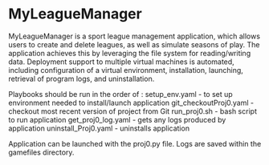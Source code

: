 # MyLeagueManager

MyLeagueManager is a sport league management application, which allows users to create and delete leagues, as well as simulate seasons of play. 
The application achieves this by leveraging the file system for reading/writing data. Deployment support to multiple virtual machines is automated, 
including configuration of a virtual environment, installation, launching, retrieval of program logs, and uninstallation.

Playbooks should be run in the order of :
  setup_env.yaml - to set up environment needed to install/launch application
  git_checkoutProj0.yaml - checkout most recent version of project from Git
  run_proj0.sh - bash script to run application
  get_proj0_log.yaml - gets any logs produced by application
  uninstall_Proj0.yaml - uninstalls application


Application can be launched with the proj0.py file.  Logs are saved within the gamefiles directory.
